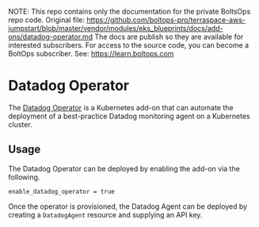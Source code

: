 <!-- note marker start -->
NOTE: This repo contains only the documentation for the private BoltsOps repo code.
Original file: https://github.com/boltops-pro/terraspace-aws-jumpstart/blob/master/vendor/modules/eks_blueprints/docs/add-ons/datadog-operator.md
The docs are publish so they are available for interested subscribers.
For access to the source code, you can become a BoltOps subscriber.
See: https://learn.boltops.com

<!-- note marker end -->

# Datadog Operator
The [Datadog Operator](https://github.com/DataDog/datadog-operator) is a Kubernetes add-on that can automate the deployment of a best-practice Datadog monitoring agent on a Kubernetes cluster.

## Usage
The Datadog Operator can be deployed by enabling the add-on via the following.

```hcl
enable_datadog_operator = true
```

Once the operator is provisioned, the Datadog Agent can be deployed by creating a `DatadogAgent` resource and supplying an API key.

